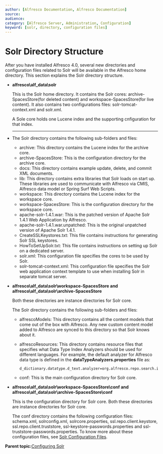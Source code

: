 ```yaml
---
author: [Alfresco Documentation, Alfresco Documentation]
source: 
audience: 
category: [Alfresco Server, Administration, Configuration]
keyword: [solr, directory, configuration files]
---
```


# Solr Directory Structure

After you have installed Alfresco 4.0, several new directories and configuration files related to Solr will be available in the Alfresco home directory. This section explains the Solr directory structure.

-   ****alfresco\\alf\_data\\solr****

    This is the Solr home directory. It contains the Solr cores: archive-SpacesStore\(for deleted content\) and workspace-SpacesStore\(for live content\). It also contains two configurations files: solr-tomcat-context.xml and solr.xml.

    A Sole core holds one Lucene index and the supporting cnfiguration for that index.


-   ****

    The Solr directory contains the following sub-folders and files:

    -   archive: This directory contains the Lucene index for the archive core.
    -   archive-SpacesStore: This is the configuration directory for the archive core.
    -   docs: This directory contains example update, delete, and commit XML documents.
    -   lib: This directory contains extra libraries that Solr loads on start up. These libraries are used to communicate with Alfresco via CMIS, Alfresco data model or Spring Surf Web Scripts.
    -   workspace: This directory contains the Lucene index for the workspace core.
    -   workspace-SpacesStore: This is the configuration directory for the workspace core.
    -   apache-solr-1.4.1.war: This is the patched version of Apache Solr 1.4.1 Web Application by Alfresco.
    -   apache-solr-1.4.1.war.unpatched: This is the original unpatched version of Apache Solr 1.4.1.
    -   CreateSSLKeystores.txt: This file contains instructions for generating Solr SSL keystores.
    -   HowToSetUpSolr.txt: This file contains instructions on setting up Solr on a dedicated server.
    -   solr.xml: This configuration file specifies the cores to be used by Solr.
    -   solr-tomcat-context.xml: This configuration file specifies the Solr web application context template to use when installing Solr in separate tomcat server.
-   **alfresco\\alf\_data\\solr\\workspace-SpacesStore and alfresco\\alf\_data\\solr\\archive-SpacesStore**

    Both these directories are instance directories for Solr core.

    The Solr directory contains the following sub-folders and files:

    -   alfrescoModels: This directory contains all the content models that come out of the box with Alfresco. Any new custom content model added to Alfresco are synced to this directory so that Solr knows about it.
    -   alfrescoResources: This directory contains resource files that specifies what Data Type Index Analyzers should be used for different languages. For example, the default analyzer for Alfresco data type is defined in the **dataTypeAnalyzers.properties** file as:

        ```
        d_dictionary.datatype.d_text.analyzer=org.alfresco.repo.search.impl.lucene.analysis.AlfrescoStandardAnalyser
        ```

    -   conf: This is the main configuration directory for Solr core.
-   **alfresco\\alf\_data\\solr\\workspace-SpacesStore\\conf and alfresco\\alf\_data\\solr\\archive-SpacesStore\\conf**

    This is the configuration directory for Solr core. Both these directories are instance directories for Solr core.

    The conf directory contains the following configuration files: schema.xml, solrconfig.xml, solrcore.properties, ssl.repo.client.keystore, ssl.repo.client.truststore, ssl-keystore-passwords.properties and ssl-truststore-passwords.properties. To know more about these configuration files, see [Solr Configuration Files](solr-config-files.md).


**Parent topic:**[Configuring Solr](../concepts/solr-webapp-config.md)

